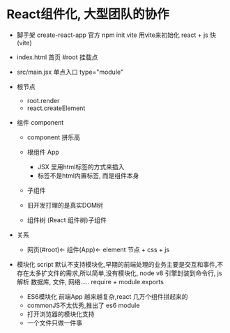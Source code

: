 # React组件化, 大型团队的协作

- 脚手架 
    create-react-app  官方
    npm init vite 用vite来初始化 react + js 快 (vite)

- index.html 首页
    #root 挂载点
- src/main.jsx 单点入口 type="module"
- 根节点
    - root.render
    - react.createElement 

- 组件
    component
    - component  拼乐高
    - 根组件  App
        - JSX 里用html标签的方式来插入
        - 标签不是html内置标签, 而是组件本身

    - 子组件
    - 旧开发打理的是真实DOM树
    - 组件树 (React 组件树)子组件

- 关系
    - 网页(#root)<- 组件(App)<- element 节点 + css + js

- 模块化
    script 默认不支持模块化,早期的前端处理的业务主要是交互和事件,不存在太多扩文件的需求,所以简单,没有模块化,
    node v8 引擎封装到命令行, js解析 数据库, 文件, 网络.....
    require + module.exports
    - ES6模块化 前端App 越来越复杂,react 几万个组件拼起来的
    - commonJS不太优秀,推出了 es6 module
    - <script type="module"></script> 打开浏览器的模块化支持
    - 一个文件只做一件事